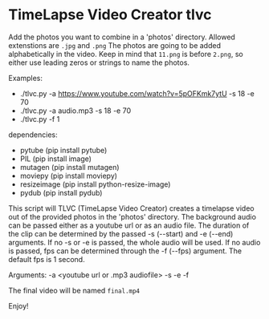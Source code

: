 # TimeLapse Video Creator tlvc

Add the photos you want to combine in a 'photos' directory. Allowed extenstions are `.jpg` and `.png`
The photos are going to be added alphabetically in the video.
Keep in mind that `11.png` is before `2.png`, so either use leading zeros or strings to name the photos.

Examples:
* ./tlvc.py -a https://www.youtube.com/watch?v=5pOFKmk7ytU -s 18 -e 70
* ./tlvc.py -a audio.mp3 -s 18 -e 70
* ./tlvc.py -f 1

dependencies:
* pytube (pip install pytube)
* PIL (pip install image)
* mutagen (pip install mutagen)
* moviepy (pip install moviepy)
* resizeimage (pip install python-resize-image)
* pydub (pip install pydub)
  
This script will
TLVC (TimeLapse Video Creator) creates a timelapse video
out of the provided photos in the 'photos' directory.
The background audio can be passed either as a youtube url or
as an audio file. The duration of the clip can be determined
by the passed -s (--start) and -e (--end) arguments.
If no -s or -e is passed, the whole audio will be used.
If no audio is passed, fps can be determined through the -f (--fps)
argument. The default fps is 1 second.

Arguments:
-a <youtube url or .mp3 audiofile>
-s <start second of the audio>
-e <end second of the audio>
-f <fps>

The final video will be named `final.mp4`

Enjoy!
